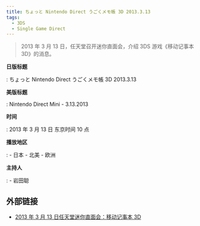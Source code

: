 ```yaml
---
title: ちょっと Nintendo Direct うごくメモ帳 3D 2013.3.13
tags:
  - 3DS
  - Single Game Direct
---
```


> 2013 年 3 月 13 日，任天堂召开迷你直面会，介绍 3DS 游戏《移动记事本 3D》的消息。

**日版标题**

:   ちょっと Nintendo Direct うごくメモ帳 3D 2013.3.13

**美版标题**

:   Nintendo Direct Mini - 3.13.2013

**时间**

:   2013 年 3 月 13 日 东京时间 10 点

**播放地区**

:   - 日本
    - 北美
    - 欧洲

**主持人**

:   - 岩田聪

## 外部链接

- [2013 年 3 月 13 日任天堂迷你直面会：移动记事本 3D](https://www.bilibili.com/video/BV1tJ411v7XN/)
